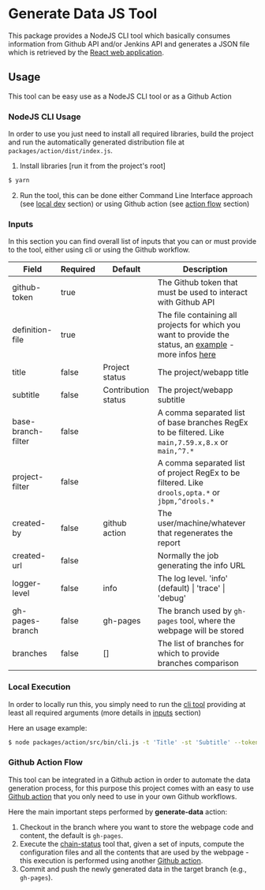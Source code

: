 # Generate Data JS Tool

This package provides a NodeJS CLI tool which basically consumes information from Github API and/or Jenkins API and generates a JSON file which is retrieved by the [React web application](https://github.com/kiegroup/chain-status/tree/main/packages/webpage/README.md).

## Usage

This tool can be easy use as a NodeJS CLI tool or as a Github Action

### NodeJS CLI Usage

In order to use you just need to install all required libraries, build the project and run the automatically generated distribution file at `packages/action/dist/index.js`.

1. Install libraries [run it from the project's root]

```bash
$ yarn
```

2. Run the tool, this can be done either Command Line Interface approach (see [local dev](#local-execution) section) or using Github action (see [action flow](#action-flow) section)

### Inputs

In this section you can find overall list of inputs that you can or must provide to the tool, either using cli or using the Github workflow.

| Field              | Required | Default             | Description                                                                                                                                                                                                                                                                        |
| ------------------ | -------- | ------------------- | ---------------------------------------------------------------------------------------------------------------------------------------------------------------------------------------------------------------------------------------------------------------------------------- |
| github-token       | true     |                     | The Github token that must be used to interact with Github API                                                                                                                                                                                                                     |
| definition-file    | true     |                     | The file containing all projects for which you want to provide the status, an [example](https://raw.githubusercontent.com/kiegroup/droolsjbpm-build-bootstrap/main/.ci/pull-request-config.yaml) - more infos [here](https://github.com/kiegroup/build-chain-configuration-reader) |
| title              | false    | Project status      | The project/webapp title                                                                                                                                                                                                                                                           |
| subtitle           | false    | Contribution status | The project/webapp subtitle                                                                                                                                                                                                                                                        |
| base-branch-filter | false    |                     | A comma separated list of base branches RegEx to be filtered. Like `main,7.59.x,8.x` or `main,^7.*`                                                                                                                                                                                |
| project-filter     | false    |                     | A comma separated list of project RegEx to be filtered. Like `drools,opta.*` or `jbpm,^drools.*`                                                                                                                                                                                   |
| created-by         | false    | github action       | The user/machine/whatever that regenerates the report                                                                                                                                                                                                                              |
| created-url        | false    |                     | Normally the job generating the info URL                                                                                                                                                                                                                                           |
| logger-level       | false    | info                | The log level. 'info' (default) \| 'trace' \| 'debug'                                                                                                                                                                                                                              |
| gh-pages-branch    | false    | gh-pages            | The branch used by `gh-pages` tool, where the webpage will be stored                                                                                                                                                                                                               |
| branches           | false    | []                  | The list of branches for which to provide branches comparison                                                                                                                                                                                                                      |

### Local Execution

In order to locally run this, you simply need to run the [cli tool](./src/bin/cli.js) providing at least all required arguments (more details in [inputs](#inputs) section)

Here an usage example:

```bash
$ node packages/action/src/bin/cli.js -t 'Title' -st 'Subtitle' --token <GH-TOKEN> -df https://raw.githubusercontent.com/kiegroup/kogito-pipelines/main/.ci/pull-request-config.yaml [-o <PATH-TO-REACT-WEBAPP-DATA>]
```

### Github Action Flow

This tool can be integrated in a Github action in order to automate the data generation process, for this purpose this project comes with an easy to use [Github action](https://github.com/kiegroup/chain-status/blob/main/.ci/actions/generate-data/action.yml) that you only need to use in your own Github workflows.

Here the main important steps performed by **generate-data** action:

1. Checkout in the branch where you want to store the webpage code and content, the default is `gh-pages`.
2. Execute the [chain-status](https://github.com/kiegroup/chain-status/tree/main/packages/action/dist/index.js) tool that, given a set of inputs, compute the configuration files and all the contents that are used by the webpage - this execution is performed using another [Github action](https://github.com/kiegroup/chain-status/blob/main/action.yml).
3. Commit and push the newly generated data in the target branch (e.g., `gh-pages`).
